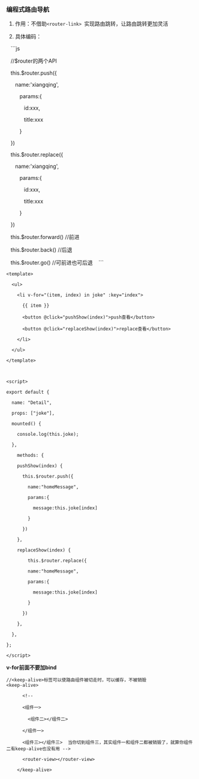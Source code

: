 ### 编程式路由导航

1. 作用：不借助```<router-link> ```实现路由跳转，让路由跳转更加灵活

2. 具体编码：


   ```js

   //$router的两个API

   this.$router.push({

      name:'xiangqing',

         params:{

            id:xxx,

            title:xxx

         }

   })

   this.$router.replace({

      name:'xiangqing',

         params:{

            id:xxx,

            title:xxx

         }

   })

   this.$router.forward() //前进

   this.$router.back() //后退

   this.$router.go() //可前进也可后退
   ```

``` vue
<template>

  <ul>

    <li v-for="(item, index) in joke" :key="index">

      {{ item }}

      <button @click="pushShow(index)">push查看</button>

      <button @click="replaceShow(index)">replace查看</button>

    </li>

  </ul>

</template>

  

<script>

export default {

  name: "Detail",

  props: ["joke"],

  mounted() {

    console.log(this.joke);

  },

    methods: {

    pushShow(index) {

      this.$router.push({

        name:"homeMessage",

        params:{

          message:this.joke[index]

        }

      })

    },

    replaceShow(index) {

        this.$router.replace({

        name:"homeMessage",

        params:{

          message:this.joke[index]

        }

      })

    },

  },

};

</script>

```


**v-for前面不要加bind**
```vue
//<keep-alive>标签可以使路由组件被切走时，可以缓存，不被销毁
<keep-alive>

      <!--

      <组件一>

        <组件二></组件二>

      </组件一>

      <组件三></组件三>  当你切到组件三，其实组件一和组件二都被销毁了，就算你组件二有keep-alive也没有用 -->

      <router-view></router-view>

    </keep-alive>
```
